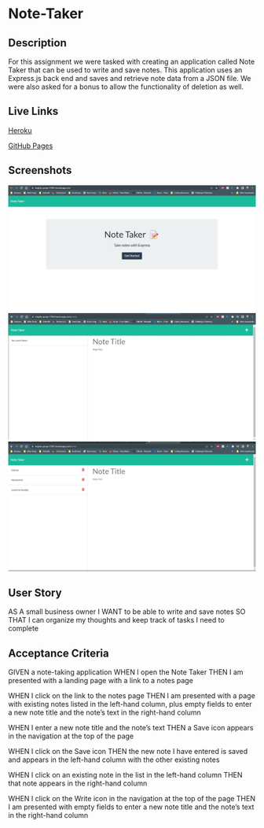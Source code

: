 # Note-Taker

## Description
For this assignment we were tasked with creating an application called Note Taker that can be used to write and save notes. This application uses an Express.js back end and saves and retrieve note data from a JSON file. We were also asked for a bonus to allow the functionality of deletion as well.

## Live Links
[Heroku](https://mighty-gorge-37861.herokuapp.com/)

[GitHub Pages](https://boslarm.github.io/Note-Taker/)

## Screenshots
![Webpage Screenshot](./assets/Home%20Screen.jpg)
![Webpage Screenshot](./assets/Note%20Screen.jpg)
![Webpage Screenshot](./assets/Notes.jpg)

## User Story
AS A small business owner
I WANT to be able to write and save notes
SO THAT I can organize my thoughts and keep track of tasks I need to complete

## Acceptance Criteria
GIVEN a note-taking application
WHEN I open the Note Taker
THEN I am presented with a landing page with a link to a notes page

WHEN I click on the link to the notes page
THEN I am presented with a page with existing notes listed in the left-hand column, plus empty fields to enter a new note title and the note’s text in the right-hand column

WHEN I enter a new note title and the note’s text
THEN a Save icon appears in the navigation at the top of the page

WHEN I click on the Save icon
THEN the new note I have entered is saved and appears in the left-hand column with the other existing notes


WHEN I click on an existing note in the list in the left-hand column
THEN that note appears in the right-hand column

WHEN I click on the Write icon in the navigation at the top of the page
THEN I am presented with empty fields to enter a new note title and the note’s text in the right-hand column